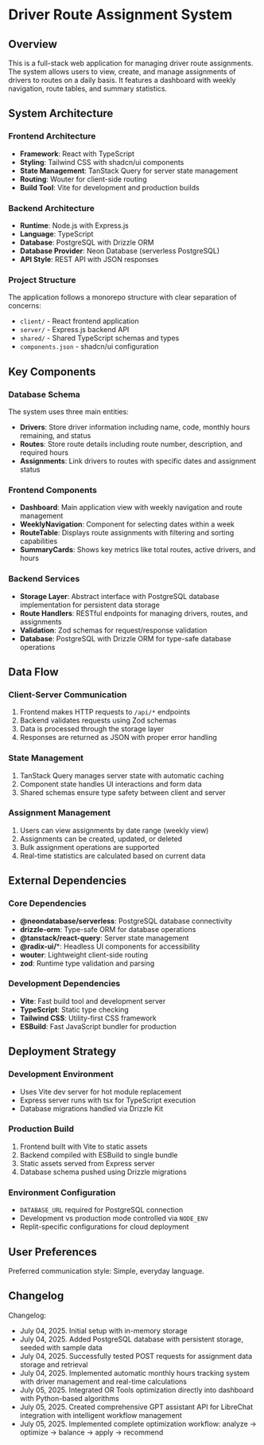 # Driver Route Assignment System

## Overview

This is a full-stack web application for managing driver route assignments. The system allows users to view, create, and manage assignments of drivers to routes on a daily basis. It features a dashboard with weekly navigation, route tables, and summary statistics.

## System Architecture

### Frontend Architecture
- **Framework**: React with TypeScript
- **Styling**: Tailwind CSS with shadcn/ui components
- **State Management**: TanStack Query for server state management
- **Routing**: Wouter for client-side routing
- **Build Tool**: Vite for development and production builds

### Backend Architecture
- **Runtime**: Node.js with Express.js
- **Language**: TypeScript
- **Database**: PostgreSQL with Drizzle ORM
- **Database Provider**: Neon Database (serverless PostgreSQL)
- **API Style**: REST API with JSON responses

### Project Structure
The application follows a monorepo structure with clear separation of concerns:
- `client/` - React frontend application
- `server/` - Express.js backend API
- `shared/` - Shared TypeScript schemas and types
- `components.json` - shadcn/ui configuration

## Key Components

### Database Schema
The system uses three main entities:
- **Drivers**: Store driver information including name, code, monthly hours remaining, and status
- **Routes**: Store route details including route number, description, and required hours
- **Assignments**: Link drivers to routes with specific dates and assignment status

### Frontend Components
- **Dashboard**: Main application view with weekly navigation and route management
- **WeeklyNavigation**: Component for selecting dates within a week
- **RouteTable**: Displays route assignments with filtering and sorting capabilities
- **SummaryCards**: Shows key metrics like total routes, active drivers, and hours

### Backend Services
- **Storage Layer**: Abstract interface with PostgreSQL database implementation for persistent data storage
- **Route Handlers**: RESTful endpoints for managing drivers, routes, and assignments
- **Validation**: Zod schemas for request/response validation
- **Database**: PostgreSQL with Drizzle ORM for type-safe database operations

## Data Flow

### Client-Server Communication
1. Frontend makes HTTP requests to `/api/*` endpoints
2. Backend validates requests using Zod schemas
3. Data is processed through the storage layer
4. Responses are returned as JSON with proper error handling

### State Management
1. TanStack Query manages server state with automatic caching
2. Component state handles UI interactions and form data
3. Shared schemas ensure type safety between client and server

### Assignment Management
1. Users can view assignments by date range (weekly view)
2. Assignments can be created, updated, or deleted
3. Bulk assignment operations are supported
4. Real-time statistics are calculated based on current data

## External Dependencies

### Core Dependencies
- **@neondatabase/serverless**: PostgreSQL database connectivity
- **drizzle-orm**: Type-safe ORM for database operations
- **@tanstack/react-query**: Server state management
- **@radix-ui/***: Headless UI components for accessibility
- **wouter**: Lightweight client-side routing
- **zod**: Runtime type validation and parsing

### Development Dependencies
- **Vite**: Fast build tool and development server
- **TypeScript**: Static type checking
- **Tailwind CSS**: Utility-first CSS framework
- **ESBuild**: Fast JavaScript bundler for production

## Deployment Strategy

### Development Environment
- Uses Vite dev server for hot module replacement
- Express server runs with tsx for TypeScript execution
- Database migrations handled via Drizzle Kit

### Production Build
1. Frontend built with Vite to static assets
2. Backend compiled with ESBuild to single bundle
3. Static assets served from Express server
4. Database schema pushed using Drizzle migrations

### Environment Configuration
- `DATABASE_URL` required for PostgreSQL connection
- Development vs production mode controlled via `NODE_ENV`
- Replit-specific configurations for cloud deployment

## User Preferences

Preferred communication style: Simple, everyday language.

## Changelog

Changelog:
- July 04, 2025. Initial setup with in-memory storage
- July 04, 2025. Added PostgreSQL database with persistent storage, seeded with sample data
- July 04, 2025. Successfully tested POST requests for assignment data storage and retrieval
- July 04, 2025. Implemented automatic monthly hours tracking system with driver management and real-time calculations
- July 05, 2025. Integrated OR Tools optimization directly into dashboard with Python-based algorithms
- July 05, 2025. Created comprehensive GPT assistant API for LibreChat integration with intelligent workflow management
- July 05, 2025. Implemented complete optimization workflow: analyze → optimize → balance → apply → recommend